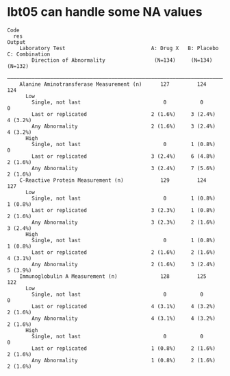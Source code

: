 # lbt05 can handle some NA values

    Code
      res
    Output
        Laboratory Test                            A: Drug X   B: Placebo   C: Combination
            Direction of Abnormality                (N=134)     (N=134)        (N=132)    
        ——————————————————————————————————————————————————————————————————————————————————
        Alanine Aminotransferase Measurement (n)      127         124            124      
          Low                                                                             
            Single, not last                           0           0              0       
            Last or replicated                     2 (1.6%)     3 (2.4%)       4 (3.2%)   
            Any Abnormality                        2 (1.6%)     3 (2.4%)       4 (3.2%)   
          High                                                                            
            Single, not last                           0        1 (0.8%)          0       
            Last or replicated                     3 (2.4%)     6 (4.8%)       2 (1.6%)   
            Any Abnormality                        3 (2.4%)     7 (5.6%)       2 (1.6%)   
        C-Reactive Protein Measurement (n)            129         124            127      
          Low                                                                             
            Single, not last                           0        1 (0.8%)       1 (0.8%)   
            Last or replicated                     3 (2.3%)     1 (0.8%)       2 (1.6%)   
            Any Abnormality                        3 (2.3%)     2 (1.6%)       3 (2.4%)   
          High                                                                            
            Single, not last                           0        1 (0.8%)       1 (0.8%)   
            Last or replicated                     2 (1.6%)     2 (1.6%)       4 (3.1%)   
            Any Abnormality                        2 (1.6%)     3 (2.4%)       5 (3.9%)   
        Immunoglobulin A Measurement (n)              128         125            122      
          Low                                                                             
            Single, not last                           0           0              0       
            Last or replicated                     4 (3.1%)     4 (3.2%)       2 (1.6%)   
            Any Abnormality                        4 (3.1%)     4 (3.2%)       2 (1.6%)   
          High                                                                            
            Single, not last                           0           0              0       
            Last or replicated                     1 (0.8%)     2 (1.6%)       2 (1.6%)   
            Any Abnormality                        1 (0.8%)     2 (1.6%)       2 (1.6%)   

